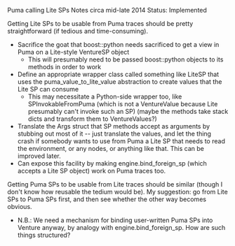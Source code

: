 Puma calling Lite SPs
Notes circa mid-late 2014
Status: Implemented

Getting Lite SPs to be usable from Puma traces should be pretty
straightforward (if tedious and time-consuming).
- Sacrifice the goat that boost::python needs sacrificed to get a view
  in Puma on a Lite-style VentureSP object
  - This will presumably need to be passed boost::python objects to
    its methods in order to work
- Define an appropriate wrapper class called something like LiteSP
  that uses the puma_value_to_lite_value abstraction to create values
  that the Lite SP can consume
  - This may necessitate a Python-side wrapper too, like
    SPInvokableFromPuma (which is not a VentureValue because Lite
    presumably can't invoke such an SP) (maybe the methods take stack
    dicts and transform them to VentureValues?)
- Translate the Args struct that SP methods accept as arguments by
  stubbing out most of it -- just translate the values, and let the
  thing crash if somebody wants to use from Puma a Lite SP that needs
  to read the environment, or any nodes, or anything like that.  This
  can be improved later.
- Can expose this facility by making engine.bind_foreign_sp (which
  accepts a Lite SP object) work on Puma traces too.

Getting Puma SPs to be usable from Lite traces should be similar
(though I don't know how reusable the tedium would be).  My
suggestion: go from Lite SPs to Puma SPs first, and then see whether
the other way becomes obvious.
- N.B.: We need a mechanism for binding user-written Puma SPs into
  Venture anyway, by analogy with engine.bind_foreign_sp.  How are
  such things structured?
